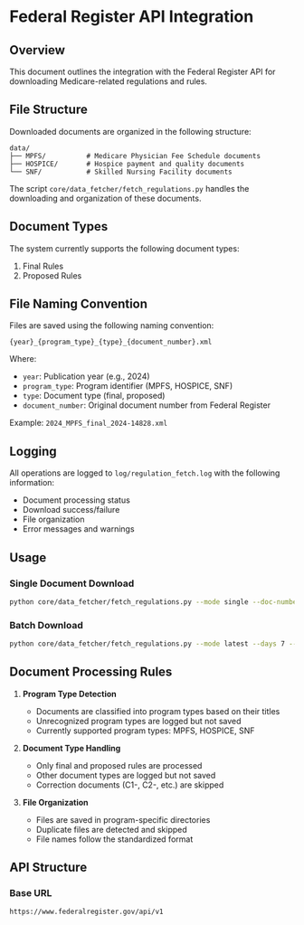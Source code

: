 # Federal Register API Integration

## Overview
This document outlines the integration with the Federal Register API for downloading Medicare-related regulations and rules.

## File Structure

Downloaded documents are organized in the following structure:

```
data/
├── MPFS/          # Medicare Physician Fee Schedule documents
├── HOSPICE/       # Hospice payment and quality documents
└── SNF/           # Skilled Nursing Facility documents
```

The script `core/data_fetcher/fetch_regulations.py` handles the downloading and organization of these documents.

## Document Types

The system currently supports the following document types:

1. Final Rules
2. Proposed Rules

## File Naming Convention

Files are saved using the following naming convention:

```
{year}_{program_type}_{type}_{document_number}.xml
```

Where:
- `year`: Publication year (e.g., 2024)
- `program_type`: Program identifier (MPFS, HOSPICE, SNF)
- `type`: Document type (final, proposed)
- `document_number`: Original document number from Federal Register

Example: `2024_MPFS_final_2024-14828.xml`

## Logging

All operations are logged to `log/regulation_fetch.log` with the following information:
- Document processing status
- Download success/failure
- File organization
- Error messages and warnings

## Usage

### Single Document Download

```bash
python core/data_fetcher/fetch_regulations.py --mode single --doc-number 2024-14828 --verbose
```

### Batch Download

```bash
python core/data_fetcher/fetch_regulations.py --mode latest --days 7 --verbose
```

## Document Processing Rules

1. **Program Type Detection**
   - Documents are classified into program types based on their titles
   - Unrecognized program types are logged but not saved
   - Currently supported program types: MPFS, HOSPICE, SNF

2. **Document Type Handling**
   - Only final and proposed rules are processed
   - Other document types are logged but not saved
   - Correction documents (C1-, C2-, etc.) are skipped

3. **File Organization**
   - Files are saved in program-specific directories
   - Duplicate files are detected and skipped
   - File names follow the standardized format

## API Structure

### Base URL
```
https://www.federalregister.gov/api/v1
```